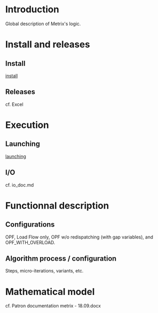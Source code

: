 # Introduction

Global description of Metrix's logic.

# Install and releases

## Install

[install](install.md)

## Releases

cf. Excel

# Execution

## Launching

[launching](launching.md)

## I/O

cf. io_doc.md

# Functionnal description

## Configurations

OPF, Load Flow only, OPF w/o redispatching (with gap variables), and OPF_WITH_OVERLOAD.

## Algorithm process / configuration

Steps, micro-iterations, variants, etc.

# Mathematical model

cf. Patron documentation metrix - 18.09.docx


